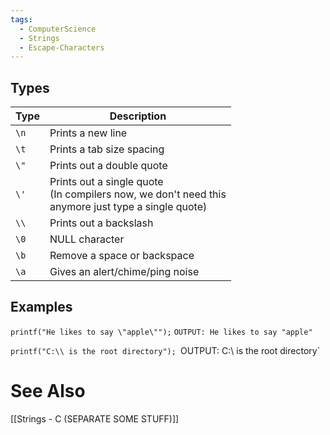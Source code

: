 ```yaml
---
tags:
  - ComputerScience
  - Strings
  - Escape-Characters
---
```

## Types

| Type | Description                                                                                              |
| ---- | -------------------------------------------------------------------------------------------------------- |
| `\n` | Prints a new line                                                                                        |
| `\t` | Prints a tab size spacing                                                                                |
| `\"` | Prints out a double quote                                                                                |
| `\'` | Prints out a single quote<br>(In compilers now, we don't need this<br> anymore just type a single quote) |
| `\\` | Prints out a backslash                                                                                   |
| `\0` | NULL character                                                                                           |
| `\b` | Remove a space or backspace                                                                              |
| `\a` | Gives an alert/chime/ping noise                                                                          |

## Examples
`printf("He likes to say \"apple\"");`
`OUTPUT: He likes to say "apple"`

`printf("C:\\ is the root directory");
`OUTPUT: C:\ is the root directory`

# See Also
[[Strings - C (SEPARATE SOME STUFF)]]